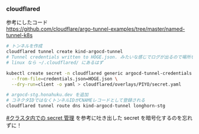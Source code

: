 ### cloudflared
参考にしたコード  
https://github.com/cloudflare/argo-tunnel-examples/tree/master/named-tunnel-k8s

```bash
# トンネルを作成
cloudflared tunnel create kind-argocd-tunnel
# Tunnel credentials written to HOGE.json. みたいな感じでログが出るので場所をメモっておく
# linux なら ~/.cloudflared/ にあるはず

kubectl create secret -n cloudflared generic argocd-tunnel-credentials \
  --from-file=credentials.json=HOGE.json \
  --dry-run=client -o yaml > cloudflared/overlays/PIYO/secret.yaml

# argocd-stg.honahuku.dev を追加
# コネクタIDではなくトンネルIDがCNAMEレコードとして登録される
cloudflared tunnel route dns kind-argocd-tunnel longhorn-stg
```

[#クラスタ内での secret 管理](../README.md#クラスタ内での-secret-管理) を参考に吐き出した secret を暗号化するのを忘れずに！
